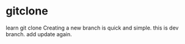 # gitclone
learn git clone
Creating a new branch is quick and simple.
this is dev branch.
add update again.
